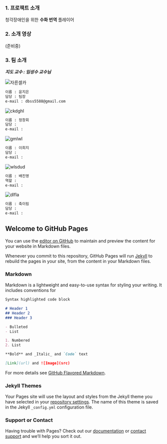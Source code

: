 
### 1. 프로잭트 소개

청각장애인을 위한 **수화 번역** 플레이어

### 2. 소개 영상

(준비중)

### 3. 팀 소개

**_지도 교수 : 임성수 교수님_**

![자른셀카](https://user-images.githubusercontent.com/31851599/54383052-8d59e280-46d4-11e9-84d5-777c9ed3a0fe.png)
```markdown
이름 : 윤지은
담당 : 팀장
e-mail : dbss5588@gmail.com
```

![ckdghl](https://user-images.githubusercontent.com/31851599/54386304-fd1f9b80-46db-11e9-9f06-2e828f32dbac.PNG)
```markdown
이름 : 정창회
담당 :
e-mail : 
```

![gmlwl](https://user-images.githubusercontent.com/31851599/54386338-10326b80-46dc-11e9-9c87-656c4a2f94e9.PNG)
```markdown
이름 : 이희지
담당 :
e-mail : 
```

![wlsdud](https://user-images.githubusercontent.com/31851599/54386417-3c4dec80-46dc-11e9-835f-4d237aee4ba4.PNG)
```markdown
이름 : 배진영
역할 :
e-mail : 
```

![dlfla](https://user-images.githubusercontent.com/31851599/54386439-4c65cc00-46dc-11e9-8652-58dd7aca4c1c.PNG)
```markdown
이름 : 축이림
담당 :
e-mail : 
```

## Welcome to GitHub Pages

You can use the [editor on GitHub](https://github.com/kookmin-sw/cap-template/edit/master/index.md) to maintain and preview the content for your website in Markdown files.

Whenever you commit to this repository, GitHub Pages will run [Jekyll](https://jekyllrb.com/) to rebuild the pages in your site, from the content in your Markdown files.

### Markdown

Markdown is a lightweight and easy-to-use syntax for styling your writing. It includes conventions for

```markdown
Syntax highlighted code block

# Header 1
## Header 2
### Header 3

- Bulleted
- List

1. Numbered
2. List

**Bold** and _Italic_ and `Code` text

[Link](url) and ![Image](src)
```

For more details see [GitHub Flavored Markdown](https://guides.github.com/features/mastering-markdown/).

### Jekyll Themes

Your Pages site will use the layout and styles from the Jekyll theme you have selected in your [repository settings](https://github.com/kookmin-sw/cap-template/settings). The name of this theme is saved in the Jekyll `_config.yml` configuration file.

### Support or Contact

Having trouble with Pages? Check out our [documentation](https://help.github.com/categories/github-pages-basics/) or [contact support](https://github.com/contact) and we’ll help you sort it out.
